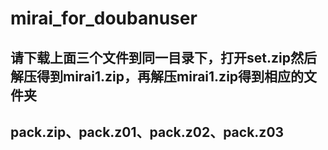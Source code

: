 # mirai_for_doubanuser

## 请下载上面三个文件到同一目录下，打开set.zip然后解压得到mirai1.zip，再解压mirai1.zip得到相应的文件夹

## pack.zip、pack.z01、pack.z02、pack.z03
